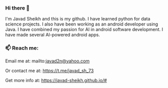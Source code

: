 ### Hi there 👋
I'm Javad Sheikh and this is my github. I have learned python for data science projects. I also have been working as an android developer using Java. I have combined my passion for AI in android software development. I have made several AI-powered android apps.



### 📫 Reach me:

Email me at: mailto:javad2n@yahoo.com

Or contact me at: https://t.me/javad_sh_73

Get more info at: https://javad-sheikh.github.io/#

<!--
**javad-sheikh/javad-sheikh** is a ✨ _special_ ✨ repository because its `README.md` (this file) appears on your GitHub profile.

Here are some ideas to get you started:

- 🔭 I’m currently working on ...
- 🌱 I’m currently learning ...
- 👯 I’m looking to collaborate on ...
- 🤔 I’m looking for help with ...
- 💬 Ask me about ...
- 😄 Pronouns: ...
- ⚡ Fun fact: ...
-->
